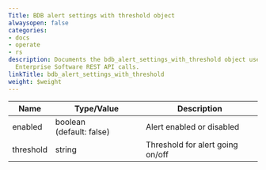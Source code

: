 ```yaml
---
Title: BDB alert settings with threshold object
alwaysopen: false
categories:
- docs
- operate
- rs
description: Documents the bdb_alert_settings_with_threshold object used with Redis
  Enterprise Software REST API calls.
linkTitle: bdb_alert_settings_with_threshold
weight: $weight
---
```


| Name | Type/Value | Description |
|------|------------|-------------|
| enabled    | boolean (default:&nbsp;false)  | Alert enabled or disabled |
| threshold  | string                         | Threshold for alert going on/off |
